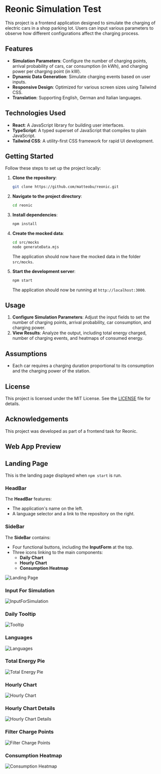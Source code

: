 # Reonic Simulation Test

This project is a frontend application designed to simulate the charging of electric cars in a shop parking lot. Users can input various parameters to observe how different configurations affect the charging process.

## Features

- **Simulation Parameters**: Configure the number of charging points, arrival probability of cars, car consumption (in kWh), and charging power per charging point (in kW).
- **Dynamic Data Generation**: Simulate charging events based on user inputs.
- **Responsive Design**: Optimized for various screen sizes using Tailwind CSS.
- **Translation**: Supporting English, German and Italian languages.

## Technologies Used

- **React**: A JavaScript library for building user interfaces.
- **TypeScript**: A typed superset of JavaScript that compiles to plain JavaScript.
- **Tailwind CSS**: A utility-first CSS framework for rapid UI development.

## Getting Started

Follow these steps to set up the project locally:

1. **Clone the repository**:

   ```bash
   git clone https://github.com/matteobu/reonic.git
   ```

2. **Navigate to the project directory**:

   ```bash
   cd reonic
   ```

3. **Install dependencies**:

   ```bash
   npm install
   ```

4. **Create the mocked data**:

   ```bash
   cd src/mocks
   node generateData.mjs
   ```

   The application should now have the mocked data in the folder `src/mocks`.

5. **Start the development server**:

   ```bash
   npm start
   ```

   The application should now be running at `http://localhost:3000`.

## Usage

1. **Configure Simulation Parameters**: Adjust the input fields to set the number of charging points, arrival probability, car consumption, and charging power.
2. **View Results**: Analyze the output, including total energy charged, number of charging events, and heatmaps of consumed energy.

## Assumptions

- Each car requires a charging duration proportional to its consumption and the charging power of the station.

## License

This project is licensed under the MIT License. See the [LICENSE](LICENSE) file for details.

## Acknowledgements

This project was developed as part of a frontend task for Reonic.

## Web App Preview

## Landing Page

This is the landing page displayed when `npm start` is run.

### HeadBar

The **HeadBar** features:

- The application's name on the left.
- A language selector and a link to the repository on the right.

### SideBar

The **SideBar** contains:

- Four functional buttons, including the **InputForm** at the top.
- Three icons linking to the main components:
  - **Daily Chart**
  - **Hourly Chart**
  - **Consumption Heatmap**

![Landing Page](./public/appPreview/LandingPage.png)

### Input For Simulation

![InputForSimulation](./public/appPreview/InputForSimulation.png)

### Daily Tooltip

![Tooltip](./public/appPreview/DailyTooltip.png)

### Languages

![Languages](./public/appPreview/Languages.png)

### Total Energy Pie

![Total Energy Pie](./public/appPreview/TotalEnergyPie.png)

### Hourly Chart

![Hourly Chart](./public/appPreview/HourlyChart.png)

### Hourly Chart Details

![Hourly Chart Details](./public/appPreview/HourlyChartDetails.png)

### Filter Charge Points

![Filter Charge Points](./public/appPreview/FilterCP.png)

### Consumption Heatmap

![Consumption Heatmap](./public/appPreview/ConsumptionHeatMap.png)
